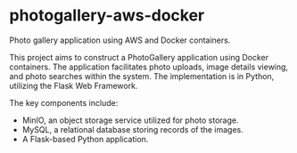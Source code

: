 # photogallery-aws-docker
Photo gallery application using AWS and Docker containers. 

This project aims to construct a PhotoGallery application using Docker containers. The application facilitates photo uploads, image details viewing, and photo searches within the system. The implementation is in Python, utilizing the Flask Web Framework.


The key components include:

- MinIO, an object storage service utilized for photo storage.
- MySQL, a relational database storing records of the images.
- A Flask-based Python application.
